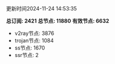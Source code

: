更新时间2024-11-24 14:53:35

**总订阅: 2421**
**总节点: 11880**
**有效节点: 6632**
- v2ray节点: 3876
- trojan节点: 1084
- ss节点: 1670
- ssr节点: 2
